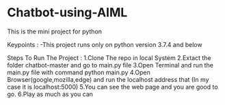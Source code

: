 # Chatbot-using-AIML
This is the mini project for python

Keypoints :
-This project runs only on python version 3.7.4 and below 

Steps To Run The Project :
1.Clone The repo in local System
2.Extact the folder chatbot-master and go to main.py file
3.Open Terminal and run the main.py file with command python main.py
4.Open Browser(google,mozilla,edge) and run the localhost address that (In my case it is localhost:5000)
5.You can see the web page and you are good to go.
6.Play as much as you can

